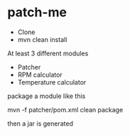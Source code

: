 # patch-me
- Clone
- mvn clean install

At least 3 different modules
- Patcher
- RPM calculator
- Temperature calculator

package a module like this

mvn -f patcher/pom.xml clean package

then a jar is generated